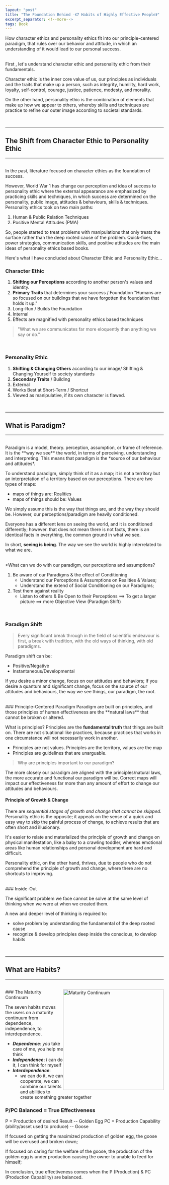 ```yaml
---
layout: "post"
title: "The Foundation Behind -《7 Habits of Highly Effective People》"
excerpt_separator: <!--more-->
tags: Book
---
```


<summary> How character ethics and personality ethics fit into our principle-centered paradigm, that rules over our behavior and attitude, in which an understanding of it would lead to our personal success.</summary>
<!--more-->

<br>

First , let's understand character ethic and personality ethic from their fundamentals. 

Character ethic is the inner core value of us, our principles as individuals and the traits that make up a person, such as integrity, humility, hard work, loyalty, self-control, courage, justice, patience, modesty, and morality.

On the other hand, personality ethic is the combination of elements that make up how we appear to others, whereby skills and techniques are practice to refine our outer image according to societal standards.

<br>

---
## The Shift from Character Ethic to Personality Ethic
---

<br>
In the past, literature focused on character ethics as the foundation of success. 

However, World War 1 has change our perception and idea of success to personality ethic where the external appearance are emphasized by practicing skills and techniques, in which success are determined on the personality, public image, attitudes & behaviours, skills & techniques. Personality ethics took on two main paths:
1. Human & Public Relation Techniques
2. Positive Mental Attitudes (PMA)

So, people started to treat problems with manipulations that only treats the surface rather than the deep rooted cause of the problem. Quick-fixes, power strategies, communication skills, and positive attitudes are the main ideas of personality ethics based books.


Here's what I have concluded about Character Ethic and Personality Ethic...



### Character Ethic 
   1. **Shifting our Perceptions** according to another person's values and identity.
   2. **Primary Traits** that determines your success / Foundation
   "Humans are so focused on our buildings that we have forgotten the foundation that holds it up."
   3. Long-Run / Builds the Foundation
   4. Internal
   5. Effects are magnified with personality ethics based techniques

>"What we are communicates far more eloquently than anything we say or do."

<br>

### Personality Ethic
1. **Shifting & Changing Others** according to our image/ Shifting & Changing Yourself to society standards
2. **Secondary Traits** / Building
3. External
4. Works Best at Short-Term / Shortcut
5. Viewed as manipulative, if its own character is flawed.

<br>

---
## What is Paradigm?
---

<br>
Paradigm is a model, theory. perception, assumption, or frame of reference. It is the **way we see** the world, in terms of perceiving, understanding and interpreting.
This means that paradigm is the *source of our behaviour and attitudes*.

To understand paradigm, simply think of it as a map; it is not a territory but an interpretation of a territory based on our perceptions. 
There are two types of maps:
- maps of things are: Realities
- maps of things should be: Values

We simply assume this is the way that things are, and the way they should be. However, our perceptions/paradigm are heavily conditioned. 

Everyone has a different lens on seeing the world, and it is conditioned differently; however. that does not mean there is not facts, there is an identical facts in everything, the common ground in what we see. 

In short, **seeing is being**. The way we see the world is highly interrelated to what we are.

<br>
>What can we do with our paradigm, our perceptions and assumptions?

1. Be aware of our Paradigms & the effect of Conditioning 
    - Understand our Perceptions & Assumptions on Realities & Values;
    - Understand the extend of Social Conditioning on our Paradigms;
2. Test them against reality
    - Listen to others & Be Open to their Perceptions
==> To get a larger picture ==> more Objective View (Paradigm Shift)

<br>

### Paradigm Shift
>Every significant break through in the field of scientific endeavour is first, a break with tradition, with the old ways of thinking, with old paradigms.

Paradigm shift can be:
- Positive/Negative
- Instantaneous/Developmental

If you desire a minor change, focus on our attitudes and behaviors; 
If you desire a quantum and significant change, focus on the source of our attitudes and behaviours, the way we see things, our paradigm, the root. 

<br>
### Principle-Centered Paradigm
Paradigm are built on principles, and those principles of human effectiveness are the **natural laws** that cannot be broken or altered.

What is principles?
Principles are the **fundamental truth** that things are built on. There are not situational like practices, because practices that works in one circumstance will not necessarily work in another.

- Principles are not values. Principles are the territory, values are the map 
- Principles are guidelines that are unarguable.

>Why are principles important to our paradigm?

The more closely our paradigm are aligned with the principles/natural laws, the more accurate and functional our paradigm will be. Correct maps will impact our effectiveness far more than any amount of effort to change our attitudes and behaviours.

#### Principle of Growth & Change
There are *sequential stages of growth and change that cannot be skipped*. 
Personality ethic is the opposite; it appeals on the sense of a quick and easy way to skip the painful process of change, to achieve results that are often short and illusionary.

It's easier to relate and materialized the principle of growth and change on physical manifestation, like a baby to a crawling toddler, whereas emotional areas like human relationships and personal development are hard and difficult.

Personality ethic, on the other hand, thrives, due to people who do not comprehend the principle of growth and change, where there are no shortcuts to improving. 

<br>
### Inside-Out

The significant problem we face cannot be solve at the same level of thinking when we were at when we created them. 

A new and deeper level of thinking is required to:
- solve problem by understanding the fundamental of the deep rooted cause
- recognize & develop principles deep inside the conscious, to develop habits


<br>

---
## What are Habits?
---
<br>

<img src="https://leadershipresources.my/wp-content/uploads/2020/01/7HOHEP-graphic-1.jpg" alt="Maturity Continuum" style="float:right;width:320px;height:320px;">
### The Maturity Continuum

The seven habits moves the users on a maturity continuum from dependence, independence, to interdependence. 
- ***Dependence***: *you* take care of me, you help me think
- ***Independence***: *I* can do it, I can think for myself
- ***Interdependence***: 
    - *we* can do it, we can cooperate, we can combine our talents and abilities to create something greater together



### P/PC Balanced = True Effectiveness
P = Production of desired Result -- Golden Egg
PC = Production Capability (ability/asset used to produce) -- Goose

If focused on getting the maximized production of golden egg, the goose will be overused and broken down; 

If focused on caring for the welfare of the goose, the production of the golden egg is under production causing the owner to unable to feed for himself;

In conclusion, true effectiveness comes when the P (Production) & PC (Production Capability) are balanced. 





